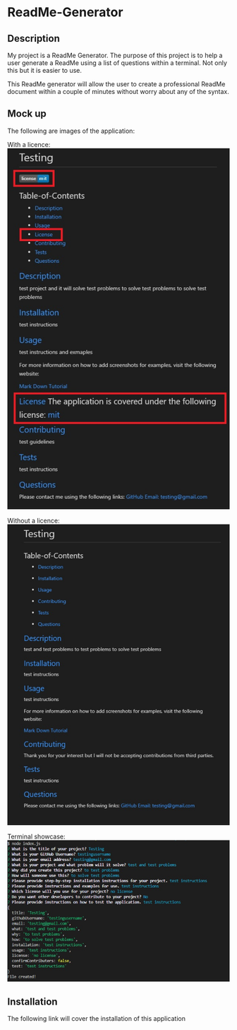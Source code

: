 # ReadMe-Generator

## Description
My project is a ReadMe Generator. The purpose of this project is to help a user generate a ReadMe using a list of questions within a terminal. Not only this but it is easier to use. 

This ReadMe generator will allow the user to create a professional ReadMe document within a couple of minutes without worry about any of the syntax. 

## Mock up
The following are images of the application:

With a licence:
![ReadMe with licence provided](./Images/testing%20with%20licence.jpg)

Without a licence:
![ReadMe without licence provided](./Images/testing%20without%20license.jpg)

Terminal showcase:
![Terminal mock up](./Images/node%20index%20run%20phase.jpg)


## Installation
The following link will cover the installation of this application
